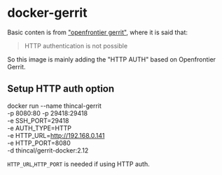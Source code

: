 # docker-gerrit

Basic conten is from ["openfrontier gerrit"](https://github.com/openfrontier/docker-gerrit), where it is said that:
>  HTTP authentication is not possible

So this image is mainly adding the "HTTP AUTH" based on Openfrontier Gerrit.

## Setup HTTP auth option
  docker run --name thincal-gerrit \
    -p 8080:80 -p 29418:29418 \
    -e SSH_PORT=29418 \
    -e AUTH_TYPE=HTTP \
    -e HTTP_URL=http://192.168.0.141 \
    -e HTTP_PORT=8080 \
    -d thincal/gerrit-docker:2.12
  
  `HTTP_URL`,`HTTP_PORT` is needed if using HTTP auth.
